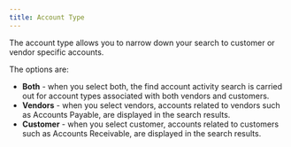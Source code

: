 ```yaml
---
title: Account Type
---
```



The account type allows you to narrow down your search to customer or  vendor specific accounts.


The options are:

- **Both**  - when you select both, the find account activity search is carried out  for account types associated with both vendors and customers.
- **Vendors**  - when you select vendors, accounts related to vendors such as Accounts  Payable, are displayed in the search results.
- **Customer**  - when you select customer, accounts related to customers such as Accounts  Receivable, are displayed in the search results.

